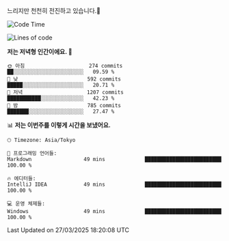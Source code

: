 느리지만 천천히 전진하고 있습니다.🐢

<!--START_SECTION:waka-->
![Code Time](http://img.shields.io/badge/Code%20Time-1%2C546%20hrs%2020%20mins-blue)

![Lines of code](https://img.shields.io/badge/%EC%A0%80%EB%8A%94%20%EC%97%AC%ED%83%9C%EA%B9%8C%EC%A7%80%20-916.3%20thousand%20%EC%A4%84%EC%9D%98%20%EC%BD%94%EB%93%9C%EB%A5%BC%20%EC%9E%91%EC%84%B1%ED%96%88%EC%96%B4%EC%9A%94.-blue)

**저는 저녁형 인간이에요. 🦉** 

```text
🌞 아침                     274 commits         ██░░░░░░░░░░░░░░░░░░░░░░░   09.59 % 
🌆 낮　                     592 commits         █████░░░░░░░░░░░░░░░░░░░░   20.71 % 
🌃 저녁                     1207 commits        ███████████░░░░░░░░░░░░░░   42.23 % 
🌙 밤　                     785 commits         ███████░░░░░░░░░░░░░░░░░░   27.47 % 
```


📊 **저는 이번주를 이렇게 시간을 보냈어요.** 

```text
🕑︎ Timezone: Asia/Tokyo

💬 프로그래밍 언어들: 
Markdown                 49 mins             █████████████████████████   100.00 % 

🔥 에디터들: 
IntelliJ IDEA            49 mins             █████████████████████████   100.00 % 

💻 운영 체제들: 
Windows                  49 mins             █████████████████████████   100.00 % 
```


 Last Updated on 27/03/2025 18:20:08 UTC
<!--END_SECTION:waka-->
